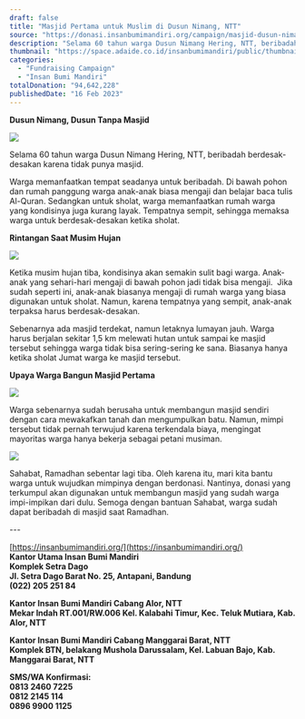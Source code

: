 ```yaml
---
draft: false
title: "Masjid Pertama untuk Muslim di Dusun Nimang, NTT"
source: "https://donasi.insanbumimandiri.org/campaign/masjid-dusun-nimang"
description: "Selama 60 tahun warga Dusun Nimang Hering, NTT, beribadah berdesak-desakan karena tidak punya masjid."
thumbnail: "https://space.adaide.co.id/insanbumimandiri/public/thumbnail/campaign/JRyL8GvSoC9B.jpg"
categories:
  - "Fundraising Campaign"
  - "Insan Bumi Mandiri"
totalDonation: "94,642,228"
publishedDate: "16 Feb 2023"
---
```


**Dusun Nimang, Dusun Tanpa Masjid** 

![](https://5p4c3.sgp1.cdn.digitaloceanspaces.com/insanbumimandiri/public/campaign/Q5VOpyWWT8d5.jpg)

Selama 60 tahun warga Dusun Nimang Hering, NTT, beribadah berdesak-desakan karena tidak punya masjid. 

Warga memanfaatkan tempat seadanya untuk beribadah. Di bawah pohon dan rumah panggung warga anak-anak biasa mengaji dan belajar baca tulis Al-Quran. Sedangkan untuk sholat, warga memanfaatkan rumah warga yang kondisinya juga kurang layak. Tempatnya sempit, sehingga memaksa warga untuk berdesak-desakan ketika sholat. 

**Rintangan Saat Musim Hujan**

![](https://5p4c3.sgp1.cdn.digitaloceanspaces.com/insanbumimandiri/public/campaign/NO4qtl9M8W7A.jpg)

Ketika musim hujan tiba, kondisinya akan semakin sulit bagi warga. Anak-anak yang sehari-hari mengaji di bawah pohon jadi tidak bisa mengaji.  Jika sudah seperti ini, anak-anak biasanya mengaji di rumah warga yang biasa digunakan untuk sholat. Namun, karena tempatnya yang sempit, anak-anak terpaksa harus berdesak-desakan. 

Sebenarnya ada masjid terdekat, namun letaknya lumayan jauh. Warga harus berjalan sekitar 1,5 km melewati hutan untuk sampai ke masjid tersebut sehingga warga tidak bisa sering-sering ke sana. Biasanya hanya ketika sholat Jumat warga ke masjid tersebut.  

**Upaya Warga Bangun Masjid Pertama**

![](https://5p4c3.sgp1.cdn.digitaloceanspaces.com/insanbumimandiri/public/campaign/iuMugcmjMdc1.jpg)

Warga sebenarnya sudah berusaha untuk membangun masjid sendiri dengan cara mewakafkan tanah dan mengumpulkan batu. Namun, mimpi tersebut tidak pernah terwujud karena terkendala biaya, mengingat mayoritas warga hanya bekerja sebagai petani musiman.

![](https://5p4c3.sgp1.cdn.digitaloceanspaces.com/insanbumimandiri/public/campaign/ngy3FSwSwdZh.jpg)

Sahabat, Ramadhan sebentar lagi tiba. Oleh karena itu, mari kita bantu warga untuk wujudkan mimpinya dengan berdonasi. Nantinya, donasi yang terkumpul akan digunakan untuk membangun masjid yang sudah warga impi-impikan dari dulu. Semoga dengan bantuan Sahabat, warga sudah dapat beribadah di masjid saat Ramadhan.

\---

[https://insanbumimandiri.org/](https://insanbumimandiri.org/)  
**Kantor Utama Insan Bumi Mandiri**  
**Komplek Setra Dago**  
**Jl. Setra Dago Barat No. 25, Antapani, Bandung**  
**(022) 205 251 84**

**Kantor Insan Bumi Mandiri Cabang Alor, NTT**  
**Mekar Indah RT.001/RW.006 Kel. Kalabahi Timur, Kec. Teluk Mutiara, Kab. Alor, NTT**

**Kantor Insan Bumi Mandiri Cabang Manggarai Barat, NTT**  
**Komplek BTN, belakang Mushola Darussalam, Kel. Labuan Bajo, Kab. Manggarai Barat, NTT**

**SMS/WA Konfirmasi:**  
**0813 2460 7225**  
**0812 2145 114**  
**0896 9900 1125**

